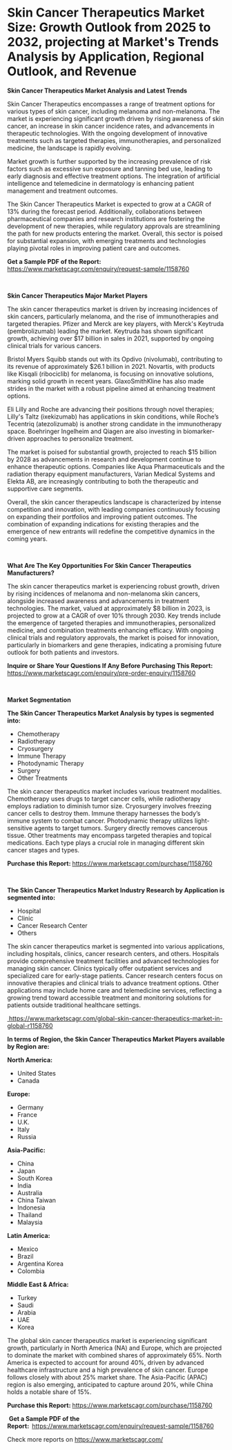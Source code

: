 <p><h1>Skin Cancer Therapeutics Market Size: Growth Outlook from 2025 to 2032, projecting at Market's Trends Analysis by Application, Regional Outlook, and Revenue</h1></p><p><strong>Skin Cancer Therapeutics Market Analysis and Latest Trends</strong></p>
<p><p>Skin Cancer Therapeutics encompasses a range of treatment options for various types of skin cancer, including melanoma and non-melanoma. The market is experiencing significant growth driven by rising awareness of skin cancer, an increase in skin cancer incidence rates, and advancements in therapeutic technologies. With the ongoing development of innovative treatments such as targeted therapies, immunotherapies, and personalized medicine, the landscape is rapidly evolving. </p><p>Market growth is further supported by the increasing prevalence of risk factors such as excessive sun exposure and tanning bed use, leading to early diagnosis and effective treatment options. The integration of artificial intelligence and telemedicine in dermatology is enhancing patient management and treatment outcomes. </p><p>The Skin Cancer Therapeutics Market is expected to grow at a CAGR of 13% during the forecast period. Additionally, collaborations between pharmaceutical companies and research institutions are fostering the development of new therapies, while regulatory approvals are streamlining the path for new products entering the market. Overall, this sector is poised for substantial expansion, with emerging treatments and technologies playing pivotal roles in improving patient care and outcomes.</p></p>
<p><strong>Get a Sample PDF of the Report:&nbsp;</strong> <a href="https://www.marketscagr.com/enquiry/request-sample/1158760?utm_campaign=2945&utm_medium=2&utm_source=Github&utm_content=ia&utm_term=22032025&utm_id=skin-cancer-therapeutics">https://www.marketscagr.com/enquiry/request-sample/1158760</a></p>
<p>&nbsp;</p>
<p><strong>Skin Cancer Therapeutics Major Market Players</strong></p>
<p><p>The skin cancer therapeutics market is driven by increasing incidences of skin cancers, particularly melanoma, and the rise of immunotherapies and targeted therapies. Pfizer and Merck are key players, with Merck's Keytruda (pembrolizumab) leading the market. Keytruda has shown significant growth, achieving over $17 billion in sales in 2021, supported by ongoing clinical trials for various cancers.</p><p>Bristol Myers Squibb stands out with its Opdivo (nivolumab), contributing to its revenue of approximately $26.1 billion in 2021. Novartis, with products like Kisqali (ribociclib) for melanoma, is focusing on innovative solutions, marking solid growth in recent years. GlaxoSmithKline has also made strides in the market with a robust pipeline aimed at enhancing treatment options.</p><p>Eli Lilly and Roche are advancing their positions through novel therapies; Lilly's Taltz (ixekizumab) has applications in skin conditions, while Roche’s Tecentriq (atezolizumab) is another strong candidate in the immunotherapy space. Boehringer Ingelheim and Qiagen are also investing in biomarker-driven approaches to personalize treatment. </p><p>The market is poised for substantial growth, projected to reach $15 billion by 2028 as advancements in research and development continue to enhance therapeutic options. Companies like Aqua Pharmaceuticals and the radiation therapy equipment manufacturers, Varian Medical Systems and Elekta AB, are increasingly contributing to both the therapeutic and supportive care segments.</p><p>Overall, the skin cancer therapeutics landscape is characterized by intense competition and innovation, with leading companies continuously focusing on expanding their portfolios and improving patient outcomes. The combination of expanding indications for existing therapies and the emergence of new entrants will redefine the competitive dynamics in the coming years.</p></p>
<p>&nbsp;</p>
<p><strong>What Are The Key Opportunities For Skin Cancer Therapeutics Manufacturers?</strong></p>
<p><p>The skin cancer therapeutics market is experiencing robust growth, driven by rising incidences of melanoma and non-melanoma skin cancers, alongside increased awareness and advancements in treatment technologies. The market, valued at approximately $8 billion in 2023, is projected to grow at a CAGR of over 10% through 2030. Key trends include the emergence of targeted therapies and immunotherapies, personalized medicine, and combination treatments enhancing efficacy. With ongoing clinical trials and regulatory approvals, the market is poised for innovation, particularly in biomarkers and gene therapies, indicating a promising future outlook for both patients and investors.</p></p>
<p><strong>Inquire or Share Your Questions If Any Before Purchasing This Report:</strong> <a href="https://www.marketscagr.com/enquiry/pre-order-enquiry/1158760?utm_campaign=2945&utm_medium=2&utm_source=Github&utm_content=ia&utm_term=22032025&utm_id=skin-cancer-therapeutics">https://www.marketscagr.com/enquiry/pre-order-enquiry/1158760</a></p>
<p>&nbsp;</p>
<p><strong>Market Segmentation</strong></p>
<p><strong>The Skin Cancer Therapeutics Market Analysis by types is segmented into:</strong></p>
<p><ul><li>Chemotherapy</li><li>Radiotherapy</li><li>Cryosurgery</li><li>Immune Therapy</li><li>Photodynamic Therapy</li><li>Surgery</li><li>Other Treatments</li></ul></p>
<p><p>The skin cancer therapeutics market includes various treatment modalities. Chemotherapy uses drugs to target cancer cells, while radiotherapy employs radiation to diminish tumor size. Cryosurgery involves freezing cancer cells to destroy them. Immune therapy harnesses the body’s immune system to combat cancer. Photodynamic therapy utilizes light-sensitive agents to target tumors. Surgery directly removes cancerous tissue. Other treatments may encompass targeted therapies and topical medications. Each type plays a crucial role in managing different skin cancer stages and types.</p></p>
<p><strong>Purchase this Report:&nbsp;</strong><a href="https://www.marketscagr.com/purchase/1158760?utm_campaign=2945&utm_medium=2&utm_source=Github&utm_content=ia&utm_term=22032025&utm_id=skin-cancer-therapeutics">https://www.marketscagr.com/purchase/1158760</a></p>
<p>&nbsp;</p>
<p><strong>The Skin Cancer Therapeutics Market Industry Research by Application is segmented into:</strong></p>
<p><ul><li>Hospital</li><li>Clinic</li><li>Cancer Research Center</li><li>Others</li></ul></p>
<p><p>The skin cancer therapeutics market is segmented into various applications, including hospitals, clinics, cancer research centers, and others. Hospitals provide comprehensive treatment facilities and advanced technologies for managing skin cancer. Clinics typically offer outpatient services and specialized care for early-stage patients. Cancer research centers focus on innovative therapies and clinical trials to advance treatment options. Other applications may include home care and telemedicine services, reflecting a growing trend toward accessible treatment and monitoring solutions for patients outside traditional healthcare settings.</p></p>
<p><a href="https://www.marketscagr.com/global-skin-cancer-therapeutics-market-in-global-r1158760?utm_campaign=2945&utm_medium=2&utm_source=Github&utm_content=ia&utm_term=22032025&utm_id=skin-cancer-therapeutics">&nbsp;https://www.marketscagr.com/global-skin-cancer-therapeutics-market-in-global-r1158760</a></p>
<p><strong>In terms of Region, the Skin Cancer Therapeutics Market Players available by Region are:</strong></p>
<p>
    <p> <strong> North America: </strong>
        <ul>
            <li>United States</li>
            <li>Canada</li>
        </ul>
        </p> 
    <p> <strong> Europe: </strong>
        <ul>
            <li>Germany</li>
            <li>France</li>
            <li>U.K.</li>
            <li>Italy</li>
            <li>Russia</li>
        </ul>
        </p> 
    <p> <strong> Asia-Pacific: </strong>
        <ul>
            <li>China</li>
            <li>Japan</li>
            <li>South Korea</li>
            <li>India</li>
            <li>Australia</li>
            <li>China Taiwan</li>
            <li>Indonesia</li>
            <li>Thailand</li>
            <li>Malaysia</li>
        </ul>
        </p> 
    <p> <strong> Latin America: </strong>
        <ul>
            <li>Mexico</li>
            <li>Brazil</li>
            <li>Argentina Korea</li>
            <li>Colombia</li>
        </ul>
        </p> 
    <p> <strong> Middle East & Africa: </strong>
        <ul>
            <li>Turkey</li>
            <li>Saudi</li>
            <li>Arabia</li>
            <li>UAE</li>
            <li>Korea</li>
        </ul>
    </p>
    </p>
<p><p>The global skin cancer therapeutics market is experiencing significant growth, particularly in North America (NA) and Europe, which are projected to dominate the market with combined shares of approximately 65%. North America is expected to account for around 40%, driven by advanced healthcare infrastructure and a high prevalence of skin cancer. Europe follows closely with about 25% market share. The Asia-Pacific (APAC) region is also emerging, anticipated to capture around 20%, while China holds a notable share of 15%.</p></p>
<p><strong>Purchase this Report: </strong><a href="https://www.marketscagr.com/purchase/1158760?utm_campaign=2945&utm_medium=2&utm_source=Github&utm_content=ia&utm_term=22032025&utm_id=skin-cancer-therapeutics">https://www.marketscagr.com/purchase/1158760</a></p>
<p>&nbsp;<strong>Get a Sample PDF of the Report:&nbsp;&nbsp;</strong><a href="https://www.marketscagr.com/enquiry/request-sample/1158760?utm_campaign=2945&utm_medium=2&utm_source=Github&utm_content=ia&utm_term=22032025&utm_id=skin-cancer-therapeutics">https://www.marketscagr.com/enquiry/request-sample/1158760</a></p>
<p><strong></strong></p>
<p>Check more reports on <a href="https://www.marketscagr.com/?utm_campaign=2945&utm_medium=2&utm_source=Github&utm_content=ia&utm_term=22032025&utm_id=skin-cancer-therapeutics">https://www.marketscagr.com/</a></p>